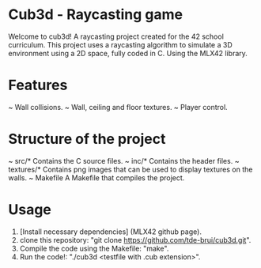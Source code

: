 # Cub3d - Raycasting game
Welcome to cub3d! A raycasting project created for the 42 school curriculum.
This project uses a raycasting algorithm to simulate a 3D environment using a 2D space, fully coded in C.
Using the MLX42 library.

# Features
~ Wall collisions.
~ Wall, ceiling and floor textures.
~ Player control.

# Structure of the project
~ src/*      Contains the C source files.
~ inc/*      Contains the header files.
~ textures/* Contains png images that can be used to display textures on the walls.
~ Makefile   A Makefile that compiles the project.

# Usage
1. [Install necessary dependencies] (MLX42 github page).
2. clone this repository: "git clone https://github.com/tde-brui/cub3d.git".
3. Compile the code using the Makefile: "make".
4. Run the code!: "./cub3d <testfile with .cub extension>".
